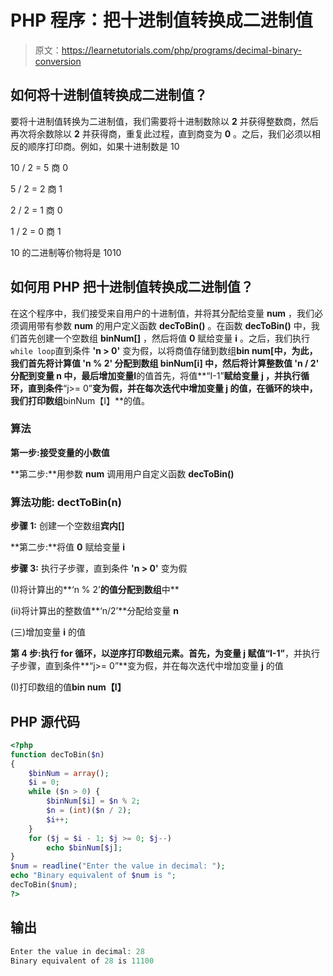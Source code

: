 # PHP 程序：把十进制值转换成二进制值

> 原文：<https://learnetutorials.com/php/programs/decimal-binary-conversion>

## 如何将十进制值转换成二进制值？

要将十进制值转换为二进制值，我们需要将十进制数除以 **2** 并获得整数商，然后再次将余数除以 **2** 并获得商，重复此过程，直到商变为 **0** 。之后，我们必须以相反的顺序打印商。例如，如果十进制数是 10

10 / 2 = 5 商 0

5 / 2 = 2 商 1

2 / 2 = 1 商 0

1 / 2 = 0 商 1

10 的二进制等价物将是 1010

## 如何用 PHP 把十进制值转换成二进制值？

在这个程序中，我们接受来自用户的十进制值，并将其分配给变量 **num** ，我们必须调用带有参数 **num** 的用户定义函数 **decToBin()** 。在函数 **decToBin()** 中，我们首先创建一个空数组 **binNum[]** ，然后将值 **0** 赋给变量 **i** 。之后，我们执行`while loop`直到条件 **'n > 0'** 变为假，以将商值存储到数组**bin num[**中，为此，我们首先将计算值 **'n % 2'** 分配到数组 **binNum[i]** 中，然后将计算整数值 **'n / 2'** 分配到变量 n 中，最后增加变量**I**的值首先，将值**“I-1”**赋给变量 **j** ，并执行循环，直到条件**“j>= 0”**变为假，并在每次迭代中增加变量 **j** 的值，在循环的块中，我们打印数组**binNum【I】**的值。

### 算法

**第一步:**接受变量**的小数值**

**第二步:**用参数 **num** 调用用户自定义函数 **decToBin()**

### 算法功能: **dectToBin(n)**

**步骤 1:** 创建一个空数组**宾内[]**

**第二步:**将值 **0** 赋给变量 **i**

**步骤 3:** 执行子步骤，直到条件 **'n > 0'** 变为假

(I)将计算出的**‘n % 2’**的值分配到数组**中**

(ii)将计算出的整数值**‘n/2’**分配给变量 **n**

(三)增加变量 **i** 的值

**第 4 步:**执行 for 循环，以逆序打印数组元素。首先，为变量 j 赋值**“I-1”**，并执行子步骤，直到条件**“j>= 0”**变为假，并在每次迭代中增加变量 **j** 的值

(I)打印数组的值**bin num【I】**

## PHP 源代码

```php
<?php
function decToBin($n)
{
    $binNum = array();
    $i = 0;
    while ($n > 0) {
        $binNum[$i] = $n % 2;
        $n = (int)($n / 2);
        $i++;
    }
    for ($j = $i - 1; $j >= 0; $j--)
        echo $binNum[$j];
}
$num = readline("Enter the value in decimal: ");
echo "Binary equivalent of $num is ";
decToBin($num);
?>

```

## 输出

```php
Enter the value in decimal: 28
Binary equivalent of 28 is 11100
```